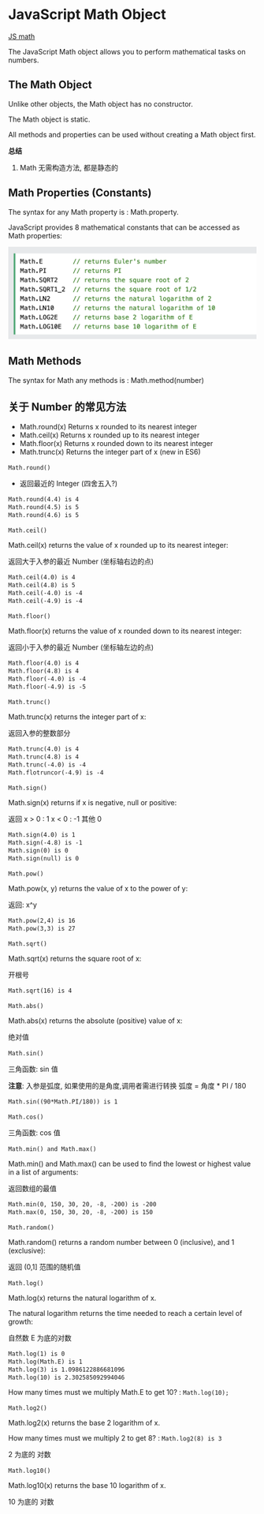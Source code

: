 # JavaScript Math Object

[JS math](demo/js_math_0_basic.html)

The JavaScript Math object allows you to perform mathematical tasks on numbers.

## The Math Object

Unlike other objects, the Math object has no constructor.

The Math object is static.

All methods and properties can be used without creating a Math object first.

**总结**

1. Math 无需构造方法, 都是静态的

## Math Properties (Constants)

The syntax for any Math property is : Math.property.

JavaScript provides 8 mathematical constants that can be accessed as Math properties:

![Math prop](img/img_math_prop.png)

## Math Methods

The syntax for Math any methods is : Math.method(number)

## 关于 Number 的常见方法

- Math.round(x)	Returns x rounded to its nearest integer
- Math.ceil(x)	Returns x rounded up to its nearest integer
- Math.floor(x)	Returns x rounded down to its nearest integer
- Math.trunc(x)	Returns the integer part of x (new in ES6)

`Math.round()`

- 返回最近的 Integer (四舍五入?)
  
```
Math.round(4.4) is 4
Math.round(4.5) is 5
Math.round(4.6) is 5
```

`Math.ceil()`

Math.ceil(x) returns the value of x rounded up to its nearest integer:

返回大于入参的最近 Number (坐标轴右边的点)

```
Math.ceil(4.0) is 4
Math.ceil(4.8) is 5
Math.ceil(-4.0) is -4
Math.ceil(-4.9) is -4
```

`Math.floor()`

Math.floor(x) returns the value of x rounded down to its nearest integer:

返回小于入参的最近 Number (坐标轴左边的点)

```
Math.floor(4.0) is 4
Math.floor(4.8) is 4
Math.floor(-4.0) is -4
Math.floor(-4.9) is -5
```

`Math.trunc()`

Math.trunc(x) returns the integer part of x:

返回入参的整数部分

```
Math.trunc(4.0) is 4
Math.trunc(4.8) is 4
Math.trunc(-4.0) is -4
Math.flotruncor(-4.9) is -4
```

`Math.sign()`

Math.sign(x) returns if x is negative, null or positive:

返回
x > 0 : 1
x < 0 : -1
其他 0

```
Math.sign(4.0) is 1
Math.sign(-4.8) is -1
Math.sign(0) is 0
Math.sign(null) is 0
```

`Math.pow()`

Math.pow(x, y) returns the value of x to the power of y:

返回: x^y

```
Math.pow(2,4) is 16
Math.pow(3,3) is 27
```

`Math.sqrt()`

Math.sqrt(x) returns the square root of x:

开根号

```
Math.sqrt(16) is 4
```

`Math.abs()`

Math.abs(x) returns the absolute (positive) value of x:

绝对值

`Math.sin()`

三角函数: sin 值

**注意**: 入参是弧度, 如果使用的是角度,调用者需进行转换 弧度 = 角度 * PI / 180

```
Math.sin((90*Math.PI/180)) is 1
```

`Math.cos()`

三角函数: cos 值

`Math.min() and Math.max()`

Math.min() and Math.max() can be used to find the lowest or highest value in a list of arguments:

返回数组的最值

```
Math.min(0, 150, 30, 20, -8, -200) is -200
Math.max(0, 150, 30, 20, -8, -200) is 150
```

`Math.random()`

Math.random() returns a random number between 0 (inclusive), and 1 (exclusive):

返回 (0,1] 范围的随机值

`Math.log()`

Math.log(x) returns the natural logarithm of x.

The natural logarithm returns the time needed to reach a certain level of growth:

自然数 E 为底的对数

```
Math.log(1) is 0
Math.log(Math.E) is 1
Math.log(3) is 1.0986122886681096
Math.log(10) is 2.302585092994046
```

How many times must we multiply Math.E to get 10? : `Math.log(10);`

`Math.log2()`

Math.log2(x) returns the base 2 logarithm of x.

How many times must we multiply 2 to get 8? : `Math.log2(8) is 3`

2 为底的 对数

`Math.log10()`

Math.log10(x) returns the base 10 logarithm of x.

10 为底的 对数





